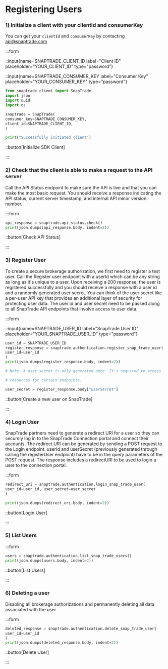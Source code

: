 # Registering Users

### 1) Initialize a client with your clientId and consumerKey

You can get your `clientId` and `consumerKey` by contacting [api@snaptrade.com](mailto:api@snaptrade.com)

:::form

::input{name=SNAPTRADE_CLIENT_ID label="Client ID" placeholder="YOUR_CLIENT_ID" type="password"}

::input{name=SNAPTRADE_CONSUMER_KEY label="Consumer Key" placeholder="YOUR_CONSUMER_KEY" type="password"}

```python
from snaptrade_client import SnapTrade
import json
import uuid
import os

snaptrade = SnapTrade(
consumer_key=SNAPTRADE_CONSUMER_KEY,
client_id=SNAPTRADE_CLIENT_ID,
)

print("Successfully initiated client")
```

::button[Initialize SDK Client]

:::

### 2) Check that the client is able to make a request to the API server

Call the API Status endpoint to make sure the API is live and that you can make
the most basic request. You should receive a response indicating the API status,
current server timestamp, and internal API minor version number.

:::form

```python
api_response = snaptrade.api_status.check()
print(json.dumps(api_response.body, indent=2))
```

::button[Check API Status]

:::

### 3) Register User

To create a secure brokerage authorization, we first need to register a test
user. Call the Register user endpoint with a userId which can be any string as
long as it's unique to a user. Upon receiving a 200 response, the user is
registered successfully and you should receive a response with a user id and a
randomly generated user secret. You can think of the user secret like a per-user
API key that provides an additional layer of security for protecting user data.
The user id and user secret need to be passed along to all SnapTrade API
endpoints that involve access to user data.

:::form

::input{name=SNAPTRADE_USER_ID label="SnapTrade User ID" placeholder="YOUR_SNAPTRADE_USER_ID" type="password"}

```python
user_id = SNAPTRADE_USER_ID
register_response = snaptrade.authentication.register_snap_trade_user(
user_id=user_id
)
print(json.dumps(register_response.body, indent=2))

# Note: A user secret is only generated once. It's required to access

# resources for certain endpoints.

user_secret = register_response.body["userSecret"]
```

::button[Create a new user on SnapTrade]

:::

### 4) Login User

SnapTrade partners need to generate a redirect URI for a user so they can
securely log in to the SnapTrade Connection portal and connect their accounts.
The redirect URI can be generated by sending a POST request to the Login
endpoint. userId and userSecret (previously generated through calling the
registerUser endpoint) have to be in the query parameters of the POST request.
The response includes a redirectURI to be used to login a user to the connection portal.

:::form

```python
redirect_uri = snaptrade.authentication.login_snap_trade_user(
user_id=user_id, user_secret=user_secret
)

print(json.dumps(redirect_uri.body, indent=2))
```

::button[Login User]

:::

### 5) List Users

:::form

```python
users = snaptrade.authentication.list_snap_trade_users()
print(json.dumps(users.body, indent=2))
```

::button[List Users]

:::

### 6) Deleting a user

Disabling all brokerage authorizations and permanently deleting all data
associated with the user

:::form

```python
deleted_response = snaptrade.authentication.delete_snap_trade_user(
user_id=user_id
)
print(json.dumps(deleted_response.body, indent=2))
```

::button[Delete User]

:::
